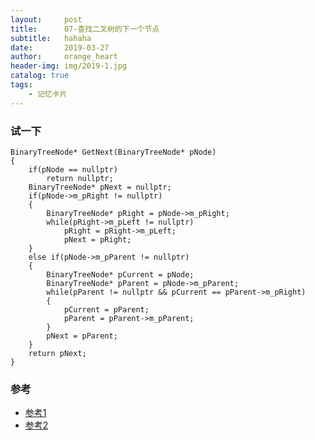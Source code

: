 ```yaml
---
layout:     post
title:      07-查找二叉树的下一个节点
subtitle:   hahaha
date:       2019-03-27
author:     orange_heart
header-img: img/2019-1.jpg
catalog: true
tags:
    - 记忆卡片
---
```


### 试一下

```objc
BinaryTreeNode* GetNext(BinaryTreeNode* pNode)
{
    if(pNode == nullptr)
        return nullptr;
    BinaryTreeNode* pNext = nullptr;
    if(pNode->m_pRight != nullptr)
    {
        BinaryTreeNode* pRight = pNode->m_pRight;
        while(pRight->m_pLeft != nullptr)
            pRight = pRight->m_pLeft;
            pNext = pRight;
    }
    else if(pNode->m_pParent != nullptr)
    {
        BinaryTreeNode* pCurrent = pNode;
        BinaryTreeNode* pParent = pNode->m_pParent;
        while(pParent != nullptr && pCurrent == pParent->m_pRight)
        {
            pCurrent = pParent;
            pParent = pParent->m_pParent;
        }
        pNext = pParent;
    }
    return pNext;
}
```

### 参考

- [参考1](https://github.com/zhedahht/CodingInterviewChinese2)
- [参考2](https://github.com/gatieme/CodingInterviews)
